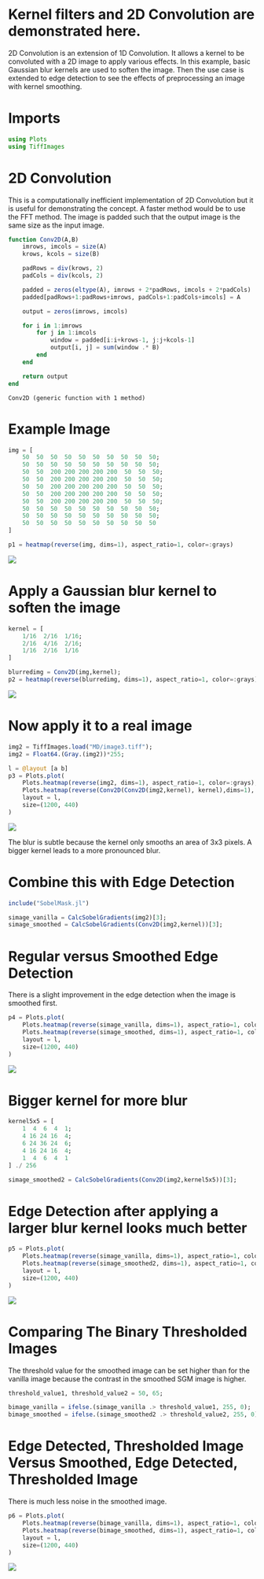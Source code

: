 # Kernel filters and 2D Convolution are demonstrated here.
2D Convolution is an extension of 1D Convolution. It allows a kernel to be convoluted with a 2D image to apply various effects.
In this example, basic Gaussian blur kernels are used to soften the image.
Then the use case is extended to edge detection to see the effects of preprocessing an image with kernel smoothing.

# Imports

````julia
using Plots
using TiffImages
````

# 2D Convolution
This is a computationally inefficient implementation of 2D Convolution but it is useful for demonstrating the concept.
A faster method would be to use the FFT method.
The image is padded such that the output image is the same size as the input image.

````julia
function Conv2D(A,B)
    imrows, imcols = size(A)
    krows, kcols = size(B)

    padRows = div(krows, 2)
    padCols = div(kcols, 2)

    padded = zeros(eltype(A), imrows + 2*padRows, imcols + 2*padCols)
    padded[padRows+1:padRows+imrows, padCols+1:padCols+imcols] = A

    output = zeros(imrows, imcols)

    for i in 1:imrows
        for j in 1:imcols
            window = padded[i:i+krows-1, j:j+kcols-1]
            output[i, j] = sum(window .* B)
        end
    end

    return output
end
````

````
Conv2D (generic function with 1 method)
````

# Example Image

````julia
img = [
    50  50  50  50  50  50  50  50  50  50;
    50  50  50  50  50  50  50  50  50  50;
    50  50  200 200 200 200 200  50  50  50;
    50  50  200 200 200 200 200  50  50  50;
    50  50  200 200 200 200 200  50  50  50;
    50  50  200 200 200 200 200  50  50  50;
    50  50  200 200 200 200 200  50  50  50;
    50  50  50  50  50  50  50  50  50  50;
    50  50  50  50  50  50  50  50  50  50;
    50  50  50  50  50  50  50  50  50  50
]

p1 = heatmap(reverse(img, dims=1), aspect_ratio=1, color=:grays)
````
![](KernelFilters-7.svg)

# Apply a Gaussian blur kernel to soften the image

````julia
kernel = [
    1/16  2/16  1/16;
    2/16  4/16  2/16;
    1/16  2/16  1/16
]

blurredimg = Conv2D(img,kernel);
p2 = heatmap(reverse(blurredimg, dims=1), aspect_ratio=1, color=:grays)
````
![](KernelFilters-9.svg)

# Now apply it to a real image

````julia
img2 = TiffImages.load("MD/image3.tiff");
img2 = Float64.(Gray.(img2))*255;

l = @layout [a b]
p3 = Plots.plot(
    Plots.heatmap(reverse(img2, dims=1), aspect_ratio=1, color=:grays),
    Plots.heatmap(reverse(Conv2D(Conv2D(img2,kernel), kernel),dims=1), aspect_ratio=1, color=:grays),
    layout = l,
    size=(1200, 440)
)
````
![](KernelFilters-11.svg)

The blur is subtle because the kernel only smooths an area of 3x3 pixels. A bigger kernel leads to a more pronounced blur.

# Combine this with Edge Detection

````julia
include("SobelMask.jl")

simage_vanilla = CalcSobelGradients(img2)[3];
simage_smoothed = CalcSobelGradients(Conv2D(img2,kernel))[3];
````

# Regular versus Smoothed Edge Detection
There is a slight improvement in the edge detection when the image is smoothed first.

````julia
p4 = Plots.plot(
    Plots.heatmap(reverse(simage_vanilla, dims=1), aspect_ratio=1, color=:grays),
    Plots.heatmap(reverse(simage_smoothed, dims=1), aspect_ratio=1, color=:grays),
    layout = l,
    size=(1200, 440)
)
````
![](KernelFilters-16.svg)

# Bigger kernel for more blur

````julia
kernel5x5 = [
    1  4  6  4  1;
    4 16 24 16  4;
    6 24 36 24  6;
    4 16 24 16  4;
    1  4  6  4  1
] ./ 256

simage_smoothed2 = CalcSobelGradients(Conv2D(img2,kernel5x5))[3];
````

# Edge Detection after applying a larger blur kernel looks much better

````julia
p5 = Plots.plot(
    Plots.heatmap(reverse(simage_vanilla, dims=1), aspect_ratio=1, color=:grays),
    Plots.heatmap(reverse(simage_smoothed2, dims=1), aspect_ratio=1, color=:grays),
    layout = l,
    size=(1200, 440)
)
````
![](KernelFilters-20.svg)

# Comparing The Binary Thresholded Images
The threshold value for the smoothed image can be set higher than for the vanilla image because the contrast in the smoothed SGM image is higher.

````julia
threshold_value1, threshold_value2 = 50, 65;

bimage_vanilla = ifelse.(simage_vanilla .> threshold_value1, 255, 0);
bimage_smoothed = ifelse.(simage_smoothed2 .> threshold_value2, 255, 0);
````

# Edge Detected, Thresholded Image Versus Smoothed, Edge Detected, Thresholded Image
There is much less noise in the smoothed image.

````julia
p6 = Plots.plot(
    Plots.heatmap(reverse(bimage_vanilla, dims=1), aspect_ratio=1, color=:grays),
    Plots.heatmap(reverse(bimage_smoothed, dims=1), aspect_ratio=1, color=:grays),
    layout = l,
    size=(1200, 440)
)
````
![](KernelFilters-24.svg)

